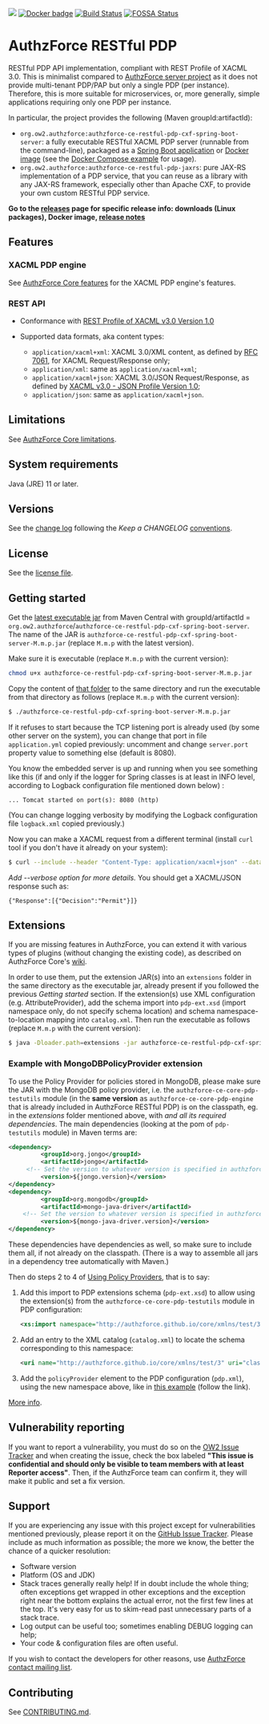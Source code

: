 [![](https://img.shields.io/badge/tag-authzforce-orange.svg?logo=stackoverflow)](http://stackoverflow.com/questions/tagged/authzforce)
[![Docker badge](https://img.shields.io/docker/pulls/authzforce/restful-pdp.svg)](https://hub.docker.com/r/authzforce/restful-pdp/)
[![Build Status](https://github.com/authzforce/restful-pdp/actions/workflows/maven.yml/badge.svg?branch=develop)](https://github.com/authzforce/restful-pdp/actions/workflows/maven.yml)
[![FOSSA Status](https://app.fossa.com/api/projects/git%2Bgithub.com%2Fauthzforce%2Frestful-pdp.svg?type=shield)](https://app.fossa.com/projects/git%2Bgithub.com%2Fauthzforce%2Frestful-pdp?ref=badge_shield)


# AuthzForce RESTful PDP
RESTful PDP API implementation, compliant with REST Profile of XACML 3.0. This is minimalist compared to [AuthzForce server project](http://github.com/authzforce/server) as it does not provide multi-tenant PDP/PAP but only a single PDP (per instance). Therefore, this is more suitable for microservices, or, more generally, simple applications requiring only one PDP per instance.

In particular, the project provides the following (Maven groupId:artifactId):
* `org.ow2.authzforce:authzforce-ce-restful-pdp-cxf-spring-boot-server`: a fully executable RESTful XACML PDP server (runnable from the command-line), packaged as a [Spring Boot application](https://docs.spring.io/spring-boot/docs/current/reference/html/deployment-install.html) or [Docker image](https://hub.docker.com/repository/docker/authzforce/restful-pdp) (see the [Docker Compose example](docker) for usage).
* `org.ow2.authzforce:authzforce-ce-restful-pdp-jaxrs`: pure JAX-RS implementation of a PDP service, that you can reuse as a library with any JAX-RS framework, especially other than Apache CXF, to provide your own custom RESTful PDP service.

**Go to the [releases](https://github.com/authzforce/restful-pdp/releases) page for
specific release info: downloads (Linux packages), Docker image,
[release notes](CHANGELOG.md)**

## Features
### XACML PDP engine
See [AuthzForce Core features](https://github.com/authzforce/core#features) for the XACML PDP engine's features.

### REST API
* Conformance with [REST Profile of XACML v3.0 Version 1.0](http://docs.oasis-open.org/xacml/xacml-rest/v1.0/xacml-rest-v1.0.html)
* Supported data formats, aka content types: 
	
	* `application/xacml+xml`: XACML 3.0/XML content, as defined by [RFC 7061](https://tools.ietf.org/html/rfc7061), for XACML Request/Response only;
	* `application/xml`: same as `application/xacml+xml`;
	* `application/xacml+json`: XACML 3.0/JSON Request/Response, as defined by [XACML v3.0 - JSON Profile Version 1.0](http://docs.oasis-open.org/xacml/xacml-json-http/v1.0/xacml-json-http-v1.0.html);
	* `application/json`: same as `application/xacml+json`.

## Limitations
See [AuthzForce Core limitations](https://github.com/authzforce/core#limitations).

## System requirements
Java (JRE) 11 or later.


## Versions
See the [change log](CHANGELOG.md) following the *Keep a CHANGELOG* [conventions](http://keepachangelog.com/).

## License
See the [license file](LICENSE).

## Getting started
Get the [latest executable jar](https://repo1.maven.org/maven2/org/ow2/authzforce/authzforce-ce-restful-pdp-cxf-spring-boot-server/) from Maven Central with groupId/artifactId = `org.ow2.authzforce`/`authzforce-ce-restful-pdp-cxf-spring-boot-server`. The name of the JAR is `authzforce-ce-restful-pdp-cxf-spring-boot-server-M.m.p.jar` (replace `M.m.p` with the latest version).

Make sure it is executable (replace `M.m.p` with the current version):

```sh
chmod u+x authzforce-ce-restful-pdp-cxf-spring-boot-server-M.m.p.jar
```

Copy the content of [that folder](cxf-spring-boot-server/src/test/resources/server) to the same directory and run the executable from that directory as follows (replace `M.m.p` with the current version):

```sh
$ ./authzforce-ce-restful-pdp-cxf-spring-boot-server-M.m.p.jar
```

If it refuses to start because the TCP listening port is already used (by some other server on the system), you can change that port in file `application.yml` copied previously: uncomment and change `server.port` property value to something else (default is 8080).

You know the embedded server is up and running when you see something like this (if and only if the logger for Spring classes is at least in INFO level, according to Logback configuration file mentioned down below) :
```
... Tomcat started on port(s): 8080 (http)
```

(You can change logging verbosity by modifying the Logback configuration file `logback.xml` copied previously.)

Now you can make a XACML request from a different terminal (install `curl` tool if you don't have it already on your system):

```sh
$ curl --include --header "Content-Type: application/xacml+json" --data @IIA001/Request.json http://localhost:8080/services/pdp
```
*Add --verbose option for more details.*
You should get a XACML/JSON response such as:

```
{"Response":[{"Decision":"Permit"}]}
```


## Extensions
If you are missing features in AuthzForce, you can extend it with various types of plugins (without changing the existing code), as described on AuthzForce Core's [wiki](https://github.com/authzforce/core/wiki/Extensions).

In order to use them, put the extension JAR(s) into an `extensions` folder in the same directory as the executable jar, already present if you followed the previous *Getting started* section. If the extension(s) use XML configuration (e.g. AttributeProvider), add the schema import into `pdp-ext.xsd` (import namespace only, do not specify schema location) and schema namespace-to-location mapping into `catalog.xml`. Then run the executable as follows (replace `M.m.p` with the current version):

```sh
$ java -Dloader.path=extensions -jar authzforce-ce-restful-pdp-cxf-spring-boot-server-M.m.p.jar
```

### Example with MongoDBPolicyProvider extension
To use the Policy Provider for policies stored in MongoDB, please make sure the JAR with the MongoDB policy provider, i.e. the `authzforce-ce-core-pdp-testutils` module (in the **same version** as `authzforce-ce-core-pdp-engine` that is already included in AuthzForce RESTful PDP) is on the classpath, eg. in the *extensions* folder mentioned above, with *and all its required dependencies*. The main dependencies (looking at the pom of `pdp-testutils` module) in Maven terms are:

```xml
<dependency>
         <groupId>org.jongo</groupId>
         <artifactId>jongo</artifactId>
	 <!-- Set the version to whatever version is specified in authzforce-ce-core-pdp-testutils Maven POM.  -->
         <version>${jongo.version}</version>
</dependency>
<dependency>
         <groupId>org.mongodb</groupId>
         <artifactId>mongo-java-driver</artifactId>
	<!-- Set the version to whatever version is specified in authzforce-ce-core-pdp-testutils Maven POM. -->
         <version>${mongo-java-driver.version}</version>
</dependency>
```

These dependencies have dependencies as well, so make sure to include them all, if not already on the classpath. (There is a way to assemble all jars in a dependency tree automatically with Maven.)

Then do steps 2 to 4 of [Using Policy Providers](https://github.com/authzforce/core/wiki/Policy-Providers#using-policy-providers), that is to say:
1. Add this import to PDP extensions schema (`pdp-ext.xsd`) to allow using the extension(s) from the `authzforce-ce-core-pdp-testutils` module in PDP configuration:
    ```xml
    <xs:import namespace="http://authzforce.github.io/core/xmlns/test/3" />
    ```
1. Add an entry to the XML catalog (`catalog.xml`) to locate the schema corresponding to this namespace:
    ```xml
    <uri name="http://authzforce.github.io/core/xmlns/test/3" uri="classpath:org.ow2.authzforce.core.pdp.testutil.ext.xsd" />
    ```
1. Add the `policyProvider` element to the PDP configuration (`pdp.xml`), using the new namespace above, like in [this example](https://github.com/authzforce/core/blob/master/pdp-testutils/src/test/resources/org/ow2/authzforce/core/pdp/testutil/test/pdp.xml) (follow the link).

[More info](https://github.com/authzforce/core/wiki/Policy-Providers#more-info-on-the-mongodbpolicyprovider).

## Vulnerability reporting
If you want to report a vulnerability, you must do so on the [OW2 Issue Tracker](https://gitlab.ow2.org/authzforce/restful-pdp/issues) and when creating the issue, check the box labeled **"This issue is confidential and should only be visible to team members with at least Reporter access"**. Then, if the AuthzForce team can confirm it, they will make it public and set a fix version.

## Support
If you are experiencing any issue with this project except for vulnerabilities mentioned previously, please report it on the [GitHub Issue Tracker](https://github.com/authzforce/restful-pdp/issues).
Please include as much information as possible; the more we know, the better the chance of a quicker resolution:

* Software version
* Platform (OS and JDK)
* Stack traces generally really help! If in doubt include the whole thing; often exceptions get wrapped in other exceptions and the exception right near the bottom explains the actual error, not the first few lines at the top. It's very easy for us to skim-read past unnecessary parts of a stack trace.
* Log output can be useful too; sometimes enabling DEBUG logging can help;
* Your code & configuration files are often useful.

If you wish to contact the developers for other reasons, use [AuthzForce contact mailing list](http://scr.im/azteam).

## Contributing
See [CONTRIBUTING.md](CONTRIBUTING.md).
